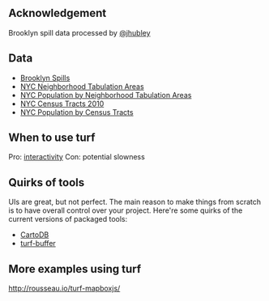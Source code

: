 ## Acknowledgement

Brooklyn spill data processed by [@jhubley](https://github.com/jhubley/spills)

## Data

- [Brooklyn Spills](https://github.com/jhubley/spills)
- [NYC Neighborhood Tabulation Areas](https://data.cityofnewyork.us/City-Government/Neighborhood-Tabulation-Areas/cpf4-rkhq)
- [NYC Population by Neighborhood Tabulation Areas](https://data.cityofnewyork.us/City-Government/New-York-City-Population-By-Neighborhood-Tabulatio/swpk-hqdp)
- [NYC Census Tracts 2010](https://data.cityofnewyork.us/City-Government/2010-Census-Tracts/fxpq-c8ku)
- [NYC Population by Census Tracts](https://data.cityofnewyork.us/City-Government/New-York-City-Population-By-Census-Tracts/37cg-gxjd)

## When to use turf

Pro: [interactivity](https://www.mapbox.com/guides/analysis-with-turf/)
Con: potential slowness 

## Quirks of tools

UIs are great, but not perfect. The main reason to make things from scratch is to have overall control over your project. Here're some quirks of the current versions of packaged tools:

- [CartoDB](http://gis.stackexchange.com/questions/130131/how-to-map-places-with-zip-codes-that-have-leading-zeros-using-cartodb)
- [turf-buffer](https://github.com/Turfjs/turf-buffer/issues/7)

## More examples using turf

http://rousseau.io/turf-mapboxjs/